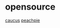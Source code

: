 # opensource

[caucus](https://github.com/Rishabh-malhotraa/caucus)
[peachpie](https://github.com/peachpiecompiler/peachpie)
